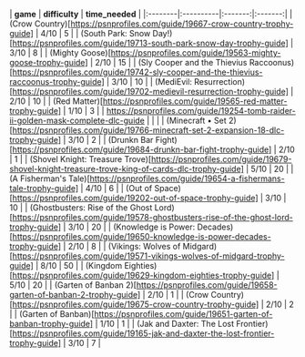 | **game** | **difficulty** | **time_needed** |
|:--------|:----------|:-------:|:-------:|
| (Crow Country)[https://psnprofiles.com/guide/19667-crow-country-trophy-guide] | 4/10 | 5 |
| (South Park: Snow Day!)[https://psnprofiles.com/guide/19713-south-park-snow-day-trophy-guide] | 3/10 | 8 |
| (Mighty Goose)[https://psnprofiles.com/guide/19563-mighty-goose-trophy-guide] | 2/10 | 15 |
| (Sly Cooper and the Thievius Raccoonus)[https://psnprofiles.com/guide/19742-sly-cooper-and-the-thievius-raccoonus-trophy-guide] | 3/10 | 10 |
| (MediEvil: Resurrection)[https://psnprofiles.com/guide/19702-medievil-resurrection-trophy-guide] | 2/10 | 10 |
| (Red Matter)[https://psnprofiles.com/guide/19565-red-matter-trophy-guide] | 1/10 | 3 |
| https://psnprofiles.com/guide/19254-tomb-raider-ii-golden-mask-complete-dlc-guide |  |  |
| (Minecraft • Set 2)[https://psnprofiles.com/guide/19766-minecraft-set-2-expansion-18-dlc-trophy-guide] | 3/10 | 2 |
| (Drunkn Bar Fight)[https://psnprofiles.com/guide/19684-drunkn-bar-fight-trophy-guide] | 2/10 | 1 |
| (Shovel Knight: Treasure Trove)[https://psnprofiles.com/guide/19679-shovel-knight-treasure-trove-king-of-cards-dlc-trophy-guide] | 5/10 | 20 |
| (A Fisherman's Tale)[https://psnprofiles.com/guide/19654-a-fishermans-tale-trophy-guide] | 4/10 | 6 |
| (Out of Space)[https://psnprofiles.com/guide/19202-out-of-space-trophy-guide] | 3/10 | 10 |
| (Ghostbusters: Rise of the Ghost Lord)[https://psnprofiles.com/guide/19578-ghostbusters-rise-of-the-ghost-lord-trophy-guide] | 3/10 | 20 |
| (Knowledge is Power: Decades)[https://psnprofiles.com/guide/19650-knowledge-is-power-decades-trophy-guide] | 2/10 | 8 |
| (Vikings: Wolves of Midgard)[https://psnprofiles.com/guide/19571-vikings-wolves-of-midgard-trophy-guide] | 8/10 | 50 |
| (Kingdom Eighties)[https://psnprofiles.com/guide/19629-kingdom-eighties-trophy-guide] | 5/10 | 20 |
| (Garten of Banban 2)[https://psnprofiles.com/guide/19658-garten-of-banban-2-trophy-guide] | 2/10 | 1 |
| (Crow Country)[https://psnprofiles.com/guide/19675-crow-country-trophy-guide] | 2/10 | 2 |
| (Garten of Banban)[https://psnprofiles.com/guide/19651-garten-of-banban-trophy-guide] | 1/10 | 1 |
| (Jak and Daxter: The Lost Frontier)[https://psnprofiles.com/guide/19165-jak-and-daxter-the-lost-frontier-trophy-guide] | 3/10 | 7 |
